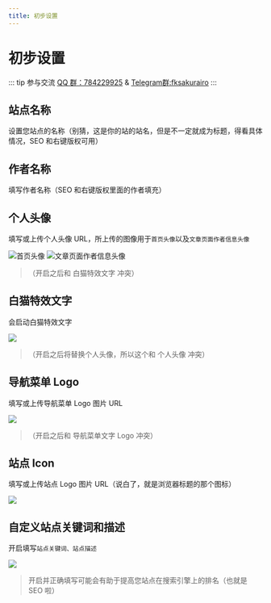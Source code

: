 ```yaml
---
title: 初步设置
---
```


# 初步设置 <Badge type="warning" text="内容尚未更新" />

::: tip 参与交流
[QQ 群：784229925](https://jq.qq.com/?_wv=1027&k=U5UJjRik) & [Telegram群:fksakurairo](https://t.me/fksakurairo)
:::

## 站点名称

设置您站点的名称（别猜，这是你的站的站名，但是不一定就成为标题，得看具体情况，SEO 和右键版权可用）

## 作者名称

填写作者名称（SEO 和右键版权里面的作者填充）

## 个人头像

填写或上传个人头像 URL，所上传的图像用于`首页头像`以及`文章页面作者信息头像`

![首页头像](https://s.nmxc.ltd/sakurairo_wiki/help/sz1.png)
![文章页面作者信息头像](https://s.nmxc.ltd/sakurairo_wiki/help/sz2.png)

> （开启之后和 白猫特效文字 冲突）

## 白猫特效文字

会启动白猫特效文字

![](https://s.nmxc.ltd/sakurairo_wiki/help/sz3.png)

> （开启之后将替换个人头像，所以这个和 个人头像 冲突）

## 导航菜单 Logo

填写或上传导航菜单 Logo 图片 URL

![](https://s.nmxc.ltd/sakurairo_wiki/help/sz4.png)

> （开启之后和 导航菜单文字 Logo 冲突）

## 站点 Icon

填写或上传站点 Logo 图片 URL（说白了，就是浏览器标题的那个图标）

![](https://s.nmxc.ltd/sakurairo_wiki/help/sz5.png)

## 自定义站点关键词和描述

开启填写`站点关键词、站点描述`

![](https://s.nmxc.ltd/sakurairo_wiki/help/sz6.png)

> 开启并正确填写可能会有助于提高您站点在搜索引擎上的排名（也就是 SEO 啦）
